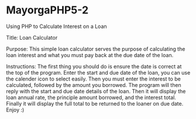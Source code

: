 # MayorgaPHP5-2
Using PHP to Calculate Interest on a Loan

Title: Loan Calculator

Purpose: This simple loan calculator serves the purpose of calculating the loan interest and what you must pay back at the due date of the loan.

Instructions: The first thing you should do is ensure the date is correct at the top of the program. Enter the start and due date of the loan, you can use the calender icon to select easily. Then you must enter the interest to be calculated, followed by the amount you borrowed.
The program will then reply with the start and due date details of the loan. Then it will display the loan annual rate, the principle amount borrowed, and the interest total. Finally it will display the full total to be returned to the loaner on due date. Enjoy :)
